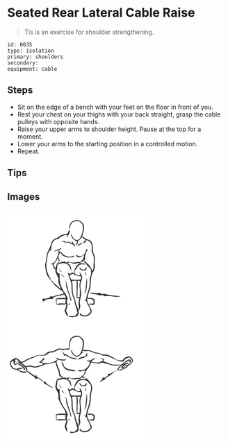 # Seated Rear Lateral Cable Raise
> Tis is an exercise for shoulder strengthening.

``` 
id: 0035 
type: isolation 
primary: shoulders 
secondary:  
equipment: cable 
``` 

## Steps

 - Sit on the edge of a bench with your feet on the floor in front of you.
 - Rest your chest on your thighs with your back straight, grasp the cable pulleys with opposite hands.
 - Raise your upper arms to shoulder height. Pause at the top for a moment.
 - Lower your arms to the starting position in a controlled motion.
 - Repeat.

## Tips


## Images

<svg width="236pt" height="200pt" viewBox="0 0 236 200" xmlns="http://www.w3.org/2000/svg">
  <g fill="#FFF">
    <path d="M0 0h236v200H0V0m110.74 21.7c-3.13 3.13-4.12 7.96-3.42 12.22 1.61-2.82.97-6.77 3.28-9.37 2.45-4.24 8.05-4.44 12.41-4.41 3.22 1.5 6.19 4.33 7.16 7.87.89 7.4-.59 15.15-4.7 21.42-1.51 3.63-6.94 4.44-9.68 1.79-2.99-2.34-3.73-6.34-6.01-9.25.25 2.91 1.19 5.84 3.05 8.13 1.96 2.63 5.13 3.81 7.75 5.61-1.07 2.12-1.53 4.45-1.8 6.78 2.51-1.94 3.15-5.03 3.13-8.05 3.07-1.54 5.1-4.33 7.3-6.85 2.14 1.89 4.07 4.03 6.46 5.62-2.23.82-3.82 2.53-4.86 4.62 3.38.73 4.73-2.64 6.25-4.92 2.32.79 4.62 1.91 6.27 3.77 3.64 4.5 2.3 10.65 2.21 15.98 3.32 5.07 4.56 11.26 3.72 17.24-.66 4.37-.2 8.8-.63 13.18-.69 1.13-1.37 2.27-2.03 3.42-1.42-6.65-6.74-11.47-11.4-16.03l.56-.92c-1.68.19-3.36.47-4.94 1.1 1.97.69 3.78 1.75 5.45 2.98.18.54.54 1.62.72 2.17 2.42 2.35 4.65 4.89 6.94 7.37.69 1.5.52 3.22.73 4.82.71 5.23-3.11 9.9-2.32 15.16.69 5.37-.98 10.59-1.88 15.82-2.14 5.73-4.11 11.59-4.68 17.71-.87-.1-2.63-.31-3.5-.42 1.29 1.01 2.75 1.75 4.25 2.38.76 2.08 1.09 4.38 2.39 6.23 2.71 3.47 3.64 7.88 5.02 11.97-1.76 2.51-4.02 4.93-7.03 5.85-4.06 1.67-8.79.04-11.34-3.44-.16.9-.33 1.79-.41 2.71 5.99 6.24 17.76 2.94 20.66-4.87.11-3.63-2.68-6.57-3.92-9.85-.59-1.17-1.18-2.33-1.78-3.49 3.19 1.2 6.6 1.5 9.95.88.2-3.17 1.93-6.53-.01-9.47-2.01-.68-3.81-2.48-6.06-2.07-1.92.14-4.58.94-5.55-1.36.8-3.75 1.9-7.44 3.35-10.99 3.65-9.62 1.09-20.28 4.76-29.88 1.13-2.51 3.33-4.51 3.77-7.34 1.18-3.73.8-7.64.25-11.43.6-4.15 1.11-8.49-.17-12.58-.8-2.93-2.78-5.52-2.76-8.66-.12-4 .08-8.08-1.04-11.98-.65-3.32-3.47-5.89-6.73-6.58-4.08-.8-6.73-4.25-10.56-5.6 1.32-5.5 3.68-10.92 3.05-16.71-.05-5.48-4.61-9.62-9.4-11.46-4.29-.79-8.83.5-12.23 3.18m-7.85 20.47c-2.91.68-5.98.74-8.79 1.87-3.43 1.19-5.82 4.2-9.21 5.48-2.52 1.04-5.05 2.35-6.74 4.55-3.34 4.98-3.61 11.32-6.89 16.32-2.5 4.05-3.41 8.88-3.7 13.57-.12 5.48-3.18 10.57-2.04 16.14 1.03 5.17 1.55 10.62 4.11 15.32 2.65 3.08 4.95 6.42 7.53 9.56 2.07 3.76 5.36 6.56 8.51 9.38 2.66 2.14 4.92 5.02 8.31 6.04.95.85 1.88 1.73 2.8 2.61.02.73.04 2.18.06 2.91-6.33 1.63-12.83 2.62-18.95 4.99-.69-.33-2.08-1-2.77-1.34-.76 1.02-1.53 2.04-2.3 3.06-4.07.94-8.1 2.35-12.33 1.57.38 1.77.84 3.52 1.33 5.27 1.96-1.03 3.51-2.63 5.33-3.86 3.51-1.05 7.21-.56 10.8-.95 1.42-.98 2.39-2.45 3.5-3.73 5.58-1.1 11.14-2.3 16.63-3.81 1.53 1.71 2.82 3.65 3.27 5.95-5.32-.17-10.64-.08-15.94.44-.51.64-1.03 1.28-1.54 1.92.32 2.84.45 5.7.71 8.55 2.42.77 4.93.98 7.44.61 3.21-.44 6.58.39 9.67-.82.35 3.99-1.32 7.61-3 11.09 1.79 3.04 2.13 6.97 4.94 9.33 1.78 1.32 4.12 1.25 6.18 1.84 3.89 1.08 7.72-.74 11.37-1.89 1.23-2.2 2.74-4.55 1.89-7.19-.94-2.2 1.23-3.65 2.36-5.17.15-2.4 1.02-4.83.25-7.2-1.44-4.52.45-9.05 1.18-13.5 1.59-7.34-1.53-14.69-.46-22.06.29-4.18 3.45-7.81 2.77-12.1-.63-3.05-1.67-6.7-4.79-8.06.58 1.56 1.28 3.07 1.99 4.58-3.75 1.64-7.46-.14-9.93-3.03.03-1.48.06-2.96.08-4.44 3.48-3.52 4.91-9.72 10.33-10.71 2.63-.76 5.39.29 8.01-.37.08-.25.25-.73.33-.98-3.27-1.18-6.87-.26-10.11-1.52 2.36-.91 4.64-2.01 6.86-3.25.1-.77.3-2.3.41-3.07.19.73.59 2.2.78 2.94 2.18-3.13.44-7.09 1.67-10.5.91-2.58 2.01-5.09 2.61-7.76.78.43 1.57.85 2.37 1.27-.51-1.84-1.67-3.18-3.55-3.61-.47 4.02-2.02 7.99-5.06 10.76-2.31 1.87-5.43 1.54-8.2 1.85-.37-.38-1.11-1.15-1.47-1.53-.8-.03-2.4-.08-3.19-.11 1.28 1.38 2.48 3.31 4.59 3.39 3.61.33 6.56-2.3 9.72-3.62-.18 4.72-2.87 8.97-6.57 11.76-3.33-.11-6.65.24-9.93.78-4.52.76-8.95-.86-13.4-1.39.28.73.84 2.19 1.12 2.93-2.06-1.45-4.06-2.99-6.29-4.17l-.08 1.77c-3.18-.52-6.44.24-8.67 2.7-.4-.63-.8-1.26-1.19-1.9l1.59.55-.17-2.48c-1.53 1.68-3.07 3.42-4.04 5.51-.52 2.4-.92 4.84-1.71 7.18-1.09-1.84-2.12-3.71-3.17-5.57-.03-.56-.08-1.67-.11-2.23 3.23-3.48 5.84-7.49 7.98-11.72.18 2.72-.43 5.99 2.68 7.31-.24-2.21-1.19-4.23-1.84-6.33-1.71-3.42 1.77-6.49 1.96-9.88 2.71 2.27 4 6.26 7.71 7.18 5.23 2.32 11.34 2.36 16.76.66l-.08-2.19c-7.53 4.17-18.03 1.28-22.36-6.23-1.75-.22-3.52-.8-4.45-2.48 1.68-.96 3.34-1.95 4.98-2.97-.19-.37-.56-1.1-.74-1.46-3.54 3.11-8.96 2.72-12.09 6.33 2.61-.72 5.16-1.62 7.76-2.4.88 7.15-2.52 13.66-5.95 19.66-1.63 2.73-4.9 3.46-7.8 4.03.87.24 2.62.73 3.49.97 1.31 3.06 1.51 7.18 5.07 8.61-1.01 5.81 3.47 10.15 5.11 15.31.28 2.63-.17 5.29.18 7.92 1 3.85 3.01 7.33 4.17 11.12-3.1-2.41-5.78-5.28-8.6-8-2.07-2.05-5.63-3.16-5.74-6.53-.32.05-.94.14-1.25.19-.74-1.1-1.55-2.14-2.42-3.13l.08-2.16-.74.36c-4.57-8.4-7.8-18.06-6.11-27.71 1.03-3.61 1.5-7.32 1.71-11.05.84-3.77 2.13-8.06 5.93-9.83.78-5.02.56-10.6 4.09-14.67 1.8-3.37 5.67-4.11 9.06-4.86a20.82 20.82 0 0 1 15.18-6.77c-.6 1.49-1.35 3.05-.73 4.67 2.19-4.14 5.81-8.39 4.66-13.38-2.81 1.04-1.9 5.58-4.77 7.01M93.4 55.01c2.1.67 4.28 1.2 6.21 2.29 2.09-.17 4.19-.15 6.29-.1 2.4 1.78 5.19 2.81 8.07 3.52.81 1.51 1.64 3 2.47 4.51-.08-1.64.19-3.31-.32-4.9-2.44-1.45-3.31-4.31-5.05-6.41.23 1.69.48 3.37.76 5.05-1.95-.99-3.63-2.68-5.83-3.11-1.67.11-3.33.41-4.99.64-1.96-2.2-4.98-2.12-7.61-1.49m26.99 8.73c3.26-2.25 7.38-3.16 10.19-6.05-3.98.63-8.2 2.31-10.19 6.05m4.3 35.67c.4 1.64.17 3.85 1.83 4.87 2.57 1.79 5.86 1.2 8.8 1.15.99-1.76 2.06-3.61 1.54-5.71-1.19 1.49-2.41 2.95-3.66 4.39-1.81-.1-3.62-.22-5.43-.36-.95-1.5-1.94-2.98-3.08-4.34m9.49 8.85c.2 2.13.83 4.19 1.87 6.07.58-2.21-.04-4.63-1.87-6.07m3.18 9.78c-1.66 7.62-.89 15.57-2.89 23.14-.57 2.3-.93 4.65-1.39 6.99.71-3.04 2.5-5.65 3.39-8.61 1.3-7.09 1.48-14.34.89-21.52m4.38 25.7c4.17 3.1 9.7 2.24 14.4 3.95 2.85 1.17 5.91.76 8.88.4 1.17.64 2.18 2.12 3.66 1.93 8.98-1.81 18.02 2.9 26.97.34-7.86-1.21-15.84-1.73-23.63-3.4-3.48-1.31-7.23-.56-10.84-.97.06-.31.19-.93.25-1.24-.69-.18-2.09-.53-2.79-.71-1.43.37-2.86.75-4.27 1.18-4.14-.94-8.38-1.51-12.63-1.48z"/>
    <path d="M104.25 93.86c1.21-.75 2.15-2.26 3.74-2.1 3.32.71 6.59 2.92 10.1 1.72 2.59-.71 5.35-1.05 7.87.16-4.4.6-6.52 4.6-8.67 7.94-1.73 2.73-2.01 6.09-1.78 9.24-1.87-.63-3.5-1.77-4.38-3.58.08 1.21.12 2.42.14 3.63l-.59-.78c-.94.54-1.89 1.08-2.83 1.63a40.92 40.92 0 0 0-3.43-3.02c1.2 6.37 4.13 12.22 5.99 18.39.83 5.32.19 10.73.9 16.06.76 4.37 2.01 8.68 4.02 12.66 1.67 2.77.54 6.2 1.83 9.09 1.68 4.6 2.95 9.32 4.06 14.08-1.66 2.29-3.49 4.53-6.15 5.7-1.98.27-3.95-.22-5.92-.38-1.49.19-2.99.35-4.49.48-.11-3.29-1.57-6.25-3.18-9.03.48-3.27 2.06-6.26 2.42-9.53-.57-3.29-1.08-6.57-1.34-9.89.68-.41 1.34-.84 2-1.28-1.33-5.01-4.04-9.45-7.17-13.53-2.61-4.73-5.54-9.51-6.27-14.97-1.13-5.3-.35-10.74-.95-16.09l-2.91.24c-.74-2.11-2.49-4.17-1.6-6.53 1.08-3.66.35-7.48 1.3-11.14.52.83 1.04 1.67 1.54 2.52 4.49-3.35 10.86-3.56 15.51-.47 3.88 2.49 4.14 7.55 6.79 11.01-.86-4.65-.71-10.99-6.55-12.23m-15.16 8.71c.91 2.53 2.46 4.98 5.06 6.02-1.55-2.12-3.19-4.17-5.06-6.02m3.98 10.06c1.92 2.18 3.94 4.3 6.21 6.13-1.6-2.17-3.26-4.29-4.78-6.51-.35.1-1.07.29-1.43.38m6.44 11.24l1.21.38c1.63 4.22-.01 8.97 2.14 13.06 2.46 6.85 4.81 13.75 6.64 20.8.32-.02.96-.05 1.28-.07-1.68-8.2-5.16-15.87-7.01-24.02-1.15-3.52-1.08-7.41-3-10.66-.31.13-.95.39-1.26.51m6.54 41c1.24.61 2.37-1.44 1.65-2.4-1.2-.57-2.46 1.44-1.65 2.4z"/>
    <path d="M107.85 114.03c1.32-1.51 3.55-1.76 5.28-2.63 4.35 2.07 8.9 4.64 13.89 4.07.37 1.99.89 4.21-.56 5.92-5.11.7-10.3.26-15.44.38-1.86-2.12-3.11-4.9-3.17-7.74zM111.38 123.66c2.72-.1 5.44-.27 8.16-.39.5 10.06 0 20.15.17 30.22 1.58-.06 3.16-.14 4.75-.21-.94 4.23-1.96 8.62-1.15 12.96.51 2.5.28 5.06-.17 7.55-1.1-1.12-1.42-2.69-1.91-4.12-2.03-3.67-3.24-7.75-3.75-11.91-.34-3.24-2.52-5.86-3.27-8.98-2.46-8.19-.26-16.99-2.83-25.12z"/>
    <path d="M121.18 123.43c1.17.04 3.5.13 4.67.17-.82 2.99-1.49 6.09-1.13 9.21.94 6.13.37 12.34.23 18.5-1.43.14-2.84.29-4.26.44.81-3.88.42-7.83.54-11.76.36-5.51.69-11.07-.05-16.56zM137.51 153.86c3.19 1.87 7.43-.27 10.14 2.45 2.22 1.48 1 4.41.56 6.5-2.98.08-5.95.29-8.92.57.09-.53.28-1.59.38-2.12l-1.03.72c-.2-2.73-.64-5.43-1.13-8.12zM85.26 155.08c5.17-.14 10.33.09 15.49 0-.45 2.57-.61 5.17-.34 7.76-5.05-.76-10.22-.52-15.2.61 0-2.79-.07-5.58.05-8.37z"/>
  </g>
  <g fill="#333">
    <path d="M110.74 21.7c3.4-2.68 7.94-3.97 12.23-3.18 4.79 1.84 9.35 5.98 9.4 11.46.63 5.79-1.73 11.21-3.05 16.71 3.83 1.35 6.48 4.8 10.56 5.6 3.26.69 6.08 3.26 6.73 6.58 1.12 3.9.92 7.98 1.04 11.98-.02 3.14 1.96 5.73 2.76 8.66 1.28 4.09.77 8.43.17 12.58.55 3.79.93 7.7-.25 11.43-.44 2.83-2.64 4.83-3.77 7.34-3.67 9.6-1.11 20.26-4.76 29.88-1.45 3.55-2.55 7.24-3.35 10.99.97 2.3 3.63 1.5 5.55 1.36 2.25-.41 4.05 1.39 6.06 2.07 1.94 2.94.21 6.3.01 9.47-3.35.62-6.76.32-9.95-.88.6 1.16 1.19 2.32 1.78 3.49 1.24 3.28 4.03 6.22 3.92 9.85-2.9 7.81-14.67 11.11-20.66 4.87.08-.92.25-1.81.41-2.71 2.55 3.48 7.28 5.11 11.34 3.44 3.01-.92 5.27-3.34 7.03-5.85-1.38-4.09-2.31-8.5-5.02-11.97-1.3-1.85-1.63-4.15-2.39-6.23-1.5-.63-2.96-1.37-4.25-2.38.87.11 2.63.32 3.5.42.57-6.12 2.54-11.98 4.68-17.71.9-5.23 2.57-10.45 1.88-15.82-.79-5.26 3.03-9.93 2.32-15.16-.21-1.6-.04-3.32-.73-4.82-2.29-2.48-4.52-5.02-6.94-7.37-.18-.55-.54-1.63-.72-2.17-1.67-1.23-3.48-2.29-5.45-2.98 1.58-.63 3.26-.91 4.94-1.1l-.56.92c4.66 4.56 9.98 9.38 11.4 16.03.66-1.15 1.34-2.29 2.03-3.42.43-4.38-.03-8.81.63-13.18.84-5.98-.4-12.17-3.72-17.24.09-5.33 1.43-11.48-2.21-15.98-1.65-1.86-3.95-2.98-6.27-3.77-1.52 2.28-2.87 5.65-6.25 4.92 1.04-2.09 2.63-3.8 4.86-4.62-2.39-1.59-4.32-3.73-6.46-5.62-2.2 2.52-4.23 5.31-7.3 6.85.02 3.02-.62 6.11-3.13 8.05.27-2.33.73-4.66 1.8-6.78-2.62-1.8-5.79-2.98-7.75-5.61-1.86-2.29-2.8-5.22-3.05-8.13 2.28 2.91 3.02 6.91 6.01 9.25 2.74 2.65 8.17 1.84 9.68-1.79 4.11-6.27 5.59-14.02 4.7-21.42-.97-3.54-3.94-6.37-7.16-7.87-4.36-.03-9.96.17-12.41 4.41-2.31 2.6-1.67 6.55-3.28 9.37-.7-4.26.29-9.09 3.42-12.22m26.77 132.16c.49 2.69.93 5.39 1.13 8.12l1.03-.72c-.1.53-.29 1.59-.38 2.12 2.97-.28 5.94-.49 8.92-.57.44-2.09 1.66-5.02-.56-6.5-2.71-2.72-6.95-.58-10.14-2.45z"/>
    <path d="M102.89 42.17c2.87-1.43 1.96-5.97 4.77-7.01 1.15 4.99-2.47 9.24-4.66 13.38-.62-1.62.13-3.18.73-4.67-5.8.06-11.27 2.5-15.18 6.77-3.39.75-7.26 1.49-9.06 4.86-3.53 4.07-3.31 9.65-4.09 14.67-3.8 1.77-5.09 6.06-5.93 9.83-.21 3.73-.68 7.44-1.71 11.05-1.69 9.65 1.54 19.31 6.11 27.71l.74-.36-.08 2.16c.87.99 1.68 2.03 2.42 3.13.31-.05.93-.14 1.25-.19.11 3.37 3.67 4.48 5.74 6.53 2.82 2.72 5.5 5.59 8.6 8-1.16-3.79-3.17-7.27-4.17-11.12-.35-2.63.1-5.29-.18-7.92-1.64-5.16-6.12-9.5-5.11-15.31-3.56-1.43-3.76-5.55-5.07-8.61-.87-.24-2.62-.73-3.49-.97 2.9-.57 6.17-1.3 7.8-4.03 3.43-6 6.83-12.51 5.95-19.66-2.6.78-5.15 1.68-7.76 2.4 3.13-3.61 8.55-3.22 12.09-6.33.18.36.55 1.09.74 1.46-1.64 1.02-3.3 2.01-4.98 2.97.93 1.68 2.7 2.26 4.45 2.48 4.33 7.51 14.83 10.4 22.36 6.23l.08 2.19c-5.42 1.7-11.53 1.66-16.76-.66-3.71-.92-5-4.91-7.71-7.18-.19 3.39-3.67 6.46-1.96 9.88.65 2.1 1.6 4.12 1.84 6.33-3.11-1.32-2.5-4.59-2.68-7.31-2.14 4.23-4.75 8.24-7.98 11.72.03.56.08 1.67.11 2.23 1.05 1.86 2.08 3.73 3.17 5.57.79-2.34 1.19-4.78 1.71-7.18.97-2.09 2.51-3.83 4.04-5.51l.17 2.48-1.59-.55c.39.64.79 1.27 1.19 1.9 2.23-2.46 5.49-3.22 8.67-2.7l.08-1.77c2.23 1.18 4.23 2.72 6.29 4.17-.28-.74-.84-2.2-1.12-2.93 4.45.53 8.88 2.15 13.4 1.39 3.28-.54 6.6-.89 9.93-.78 3.7-2.79 6.39-7.04 6.57-11.76-3.16 1.32-6.11 3.95-9.72 3.62-2.11-.08-3.31-2.01-4.59-3.39.79.03 2.39.08 3.19.11.36.38 1.1 1.15 1.47 1.53 2.77-.31 5.89.02 8.2-1.85 3.04-2.77 4.59-6.74 5.06-10.76 1.88.43 3.04 1.77 3.55 3.61-.8-.42-1.59-.84-2.37-1.27-.6 2.67-1.7 5.18-2.61 7.76-1.23 3.41.51 7.37-1.67 10.5-.19-.74-.59-2.21-.78-2.94-.11.77-.31 2.3-.41 3.07-2.22 1.24-4.5 2.34-6.86 3.25 3.24 1.26 6.84.34 10.11 1.52-.08.25-.25.73-.33.98-2.62.66-5.38-.39-8.01.37-5.42.99-6.85 7.19-10.33 10.71-.02 1.48-.05 2.96-.08 4.44 2.47 2.89 6.18 4.67 9.93 3.03-.71-1.51-1.41-3.02-1.99-4.58 3.12 1.36 4.16 5.01 4.79 8.06.68 4.29-2.48 7.92-2.77 12.1-1.07 7.37 2.05 14.72.46 22.06-.73 4.45-2.62 8.98-1.18 13.5.77 2.37-.1 4.8-.25 7.2-1.13 1.52-3.3 2.97-2.36 5.17.85 2.64-.66 4.99-1.89 7.19-3.65 1.15-7.48 2.97-11.37 1.89-2.06-.59-4.4-.52-6.18-1.84-2.81-2.36-3.15-6.29-4.94-9.33 1.68-3.48 3.35-7.1 3-11.09-3.09 1.21-6.46.38-9.67.82-2.51.37-5.02.16-7.44-.61-.26-2.85-.39-5.71-.71-8.55.51-.64 1.03-1.28 1.54-1.92 5.3-.52 10.62-.61 15.94-.44-.45-2.3-1.74-4.24-3.27-5.95-5.49 1.51-11.05 2.71-16.63 3.81-1.11 1.28-2.08 2.75-3.5 3.73-3.59.39-7.29-.1-10.8.95-1.82 1.23-3.37 2.83-5.33 3.86-.49-1.75-.95-3.5-1.33-5.27 4.23.78 8.26-.63 12.33-1.57.77-1.02 1.54-2.04 2.3-3.06.69.34 2.08 1.01 2.77 1.34 6.12-2.37 12.62-3.36 18.95-4.99-.02-.73-.04-2.18-.06-2.91-.92-.88-1.85-1.76-2.8-2.61-3.39-1.02-5.65-3.9-8.31-6.04-3.15-2.82-6.44-5.62-8.51-9.38-2.58-3.14-4.88-6.48-7.53-9.56-2.56-4.7-3.08-10.15-4.11-15.32-1.14-5.57 1.92-10.66 2.04-16.14.29-4.69 1.2-9.52 3.7-13.57 3.28-5 3.55-11.34 6.89-16.32 1.69-2.2 4.22-3.51 6.74-4.55 3.39-1.28 5.78-4.29 9.21-5.48 2.81-1.13 5.88-1.19 8.79-1.87m1.36 51.69c5.84 1.24 5.69 7.58 6.55 12.23-2.65-3.46-2.91-8.52-6.79-11.01-4.65-3.09-11.02-2.88-15.51.47-.5-.85-1.02-1.69-1.54-2.52-.95 3.66-.22 7.48-1.3 11.14-.89 2.36.86 4.42 1.6 6.53l2.91-.24c.6 5.35-.18 10.79.95 16.09.73 5.46 3.66 10.24 6.27 14.97 3.13 4.08 5.84 8.52 7.17 13.53-.66.44-1.32.87-2 1.28.26 3.32.77 6.6 1.34 9.89-.36 3.27-1.94 6.26-2.42 9.53 1.61 2.78 3.07 5.74 3.18 9.03 1.5-.13 3-.29 4.49-.48 1.97.16 3.94.65 5.92.38 2.66-1.17 4.49-3.41 6.15-5.7-1.11-4.76-2.38-9.48-4.06-14.08-1.29-2.89-.16-6.32-1.83-9.09-2.01-3.98-3.26-8.29-4.02-12.66-.71-5.33-.07-10.74-.9-16.06-1.86-6.17-4.79-12.02-5.99-18.39 1.2.94 2.34 1.95 3.43 3.02.94-.55 1.89-1.09 2.83-1.63l.59.78a73.38 73.38 0 0 0-.14-3.63c.88 1.81 2.51 2.95 4.38 3.58-.23-3.15.05-6.51 1.78-9.24 2.15-3.34 4.27-7.34 8.67-7.94-2.52-1.21-5.28-.87-7.87-.16-3.51 1.2-6.78-1.01-10.1-1.72-1.59-.16-2.53 1.35-3.74 2.1m3.6 20.17c.06 2.84 1.31 5.62 3.17 7.74 5.14-.12 10.33.32 15.44-.38 1.45-1.71.93-3.93.56-5.92-4.99.57-9.54-2-13.89-4.07-1.73.87-3.96 1.12-5.28 2.63m3.53 9.63c2.57 8.13.37 16.93 2.83 25.12.75 3.12 2.93 5.74 3.27 8.98.51 4.16 1.72 8.24 3.75 11.91.49 1.43.81 3 1.91 4.12.45-2.49.68-5.05.17-7.55-.81-4.34.21-8.73 1.15-12.96-1.59.07-3.17.15-4.75.21-.17-10.07.33-20.16-.17-30.22-2.72.12-5.44.29-8.16.39m9.8-.23c.74 5.49.41 11.05.05 16.56-.12 3.93.27 7.88-.54 11.76 1.42-.15 2.83-.3 4.26-.44.14-6.16.71-12.37-.23-18.5-.36-3.12.31-6.22 1.13-9.21-1.17-.04-3.5-.13-4.67-.17m-35.92 31.65c-.12 2.79-.05 5.58-.05 8.37 4.98-1.13 10.15-1.37 15.2-.61-.27-2.59-.11-5.19.34-7.76-5.16.09-10.32-.14-15.49 0z"/>
    <path d="M93.4 55.01c2.63-.63 5.65-.71 7.61 1.49 1.66-.23 3.32-.53 4.99-.64 2.2.43 3.88 2.12 5.83 3.11-.28-1.68-.53-3.36-.76-5.05 1.74 2.1 2.61 4.96 5.05 6.41.51 1.59.24 3.26.32 4.9-.83-1.51-1.66-3-2.47-4.51-2.88-.71-5.67-1.74-8.07-3.52-2.1-.05-4.2-.07-6.29.1-1.93-1.09-4.11-1.62-6.21-2.29zM120.39 63.74c1.99-3.74 6.21-5.42 10.19-6.05-2.81 2.89-6.93 3.8-10.19 6.05zM124.69 99.41c1.14 1.36 2.13 2.84 3.08 4.34 1.81.14 3.62.26 5.43.36 1.25-1.44 2.47-2.9 3.66-4.39.52 2.1-.55 3.95-1.54 5.71-2.94.05-6.23.64-8.8-1.15-1.66-1.02-1.43-3.23-1.83-4.87zM89.09 102.57c1.87 1.85 3.51 3.9 5.06 6.02-2.6-1.04-4.15-3.49-5.06-6.02zM134.18 108.26c1.83 1.44 2.45 3.86 1.87 6.07a15.509 15.509 0 0 1-1.87-6.07zM93.07 112.63c.36-.09 1.08-.28 1.43-.38 1.52 2.22 3.18 4.34 4.78 6.51-2.27-1.83-4.29-3.95-6.21-6.13zM137.36 118.04c.59 7.18.41 14.43-.89 21.52-.89 2.96-2.68 5.57-3.39 8.61.46-2.34.82-4.69 1.39-6.99 2-7.57 1.23-15.52 2.89-23.14zM99.51 123.87c.31-.12.95-.38 1.26-.51 1.92 3.25 1.85 7.14 3 10.66 1.85 8.15 5.33 15.82 7.01 24.02-.32.02-.96.05-1.28.07-1.83-7.05-4.18-13.95-6.64-20.8-2.15-4.09-.51-8.84-2.14-13.06l-1.21-.38zM141.74 143.74c4.25-.03 8.49.54 12.63 1.48 1.41-.43 2.84-.81 4.27-1.18.7.18 2.1.53 2.79.71-.06.31-.19.93-.25 1.24 3.61.41 7.36-.34 10.84.97 7.79 1.67 15.77 2.19 23.63 3.4-8.95 2.56-17.99-2.15-26.97-.34-1.48.19-2.49-1.29-3.66-1.93-2.97.36-6.03.77-8.88-.4-4.7-1.71-10.23-.85-14.4-3.95zM106.05 164.87c-.81-.96.45-2.97 1.65-2.4.72.96-.41 3.01-1.65 2.4z"/>
  </g>
</svg>

<svg width="236pt" height="200pt" viewBox="0 0 236 200" xmlns="http://www.w3.org/2000/svg">
  <g fill="#FFF">
    <path d="M0 0h236v200H0V0m110.19 22.19c-4.34 5.01-2.72 12.03-4.02 18-2.76.31-5.55.4-8.31.73-2.92.47-5.76-1.07-8.68-.57-3.39.76-6.2 2.95-9.34 4.34-2.64.74-5.49.3-8.1 1.15-3.07 1.41-5.54 3.8-8.29 5.74-4.67.08-9.53-.6-14.02 1.03-3.14 1.07-5.99 2.89-9.26 3.63-5.72 1.43-10.12 5.7-15.73 7.44-3.09-2.53-5.83-5.53-9.47-7.29-3.95 1.38-8.14 3.39-10.35 7.12-1.32 3.34 1.09 6.46 2.53 9.3 1.97 3.78 6.66 3.67 10.19 4.86 3.92 2.23 8.04 4.79 12.72 4.69 1.8.29 3.04-.89 3.63-2.47-5.28.97-10.6-.38-15.18-3.05 2.56-1.77 6.22-.46 8.35-2.94-1.98-.15-4.12-.86-6.03.01-2.15.82-4.39 2.06-6.75 1.21-5.23-.37-7.73-6.06-8.3-10.61 1.44-1.09 2.89-2.17 4.31-3.27.44.69.88 1.39 1.31 2.09l-1.23-.2c.59 1.63.97 3.39 1.97 4.85 1.17 1.23 3 .22 4.44.27-1.23-.75-2.47-1.49-3.73-2.2.46-1.63 1-3.24 1.55-4.84-.56-.1-1.68-.28-2.24-.38.76-.51 2.28-1.55 3.04-2.07 2.15 1.22 4.04 2.84 5.88 4.48-1.21-.21-3.63-.64-4.84-.86 5.73 3.67 11.39 7.45 16.38 12.09-1.18-.22-2.36-.43-3.54-.6l1.1-.09c-2.16-1.79-4.13-3.82-6.38-5.5-2.76-1.5-5.73-2.55-8.6-3.81-.12.33-.35.99-.46 1.32 4.5 2.13 9.32 3.99 12.66 7.86.92 1.66 1.46 3.48 2.25 5.2.27-1.13.8-3.4 1.06-4.53.39.29 1.16.88 1.54 1.17.1 1.13.25 2.25.45 3.36 4.25 4.17 9.28 7.35 14.12 10.77.83 1.29 1.27 3.23 3.07 3.47 1-.53 1.96-1.11 2.9-1.74 3.1 2.48 6.42 4.67 9.66 6.98l-.6-1.72c-3.77-2.73-7.27-5.92-11.51-7.91.17-.51.51-1.52.68-2.02-.79.25-2.36.74-3.14.98-4.74-2.72-8.92-6.29-13.7-8.93.44-2.33-.08-4.62-.96-6.77 4.38-.29 8.77-.01 12.99 1.27 6.6.31 12.82-2.77 18.77-5.28 6.28-.13 11.97-3.13 18.15-3.83 1.27 4.28 2.14 8.74 4.21 12.73 1.97 3.71 1.12 8.24 3.39 11.88-.13.17-.39.52-.52.7.98-.18 2.94-.53 3.92-.71.03.73.06 1.46.1 2.19-1.13.29-3.39.86-4.53 1.14l.77 1.25c-.79-.36-1.57-.72-2.36-1.08l.82-1.76c-1.59 2.03-4.01 3.8-4.18 6.59-.56 3-1.52 5.93-1.83 8.98.2 4.81 3.9 8.41 5.21 12.88.32 2.67-.17 5.37.2 8.04 1.18 4.69 4.05 8.64 6.17 12.91 2.58 4.1 5.74 8.23 6.42 13.12-5.17 0-10.35-.06-15.49.5-.55.66-1.09 1.32-1.64 1.98.28 2.84.48 5.68.78 8.52 5.54 1.6 11.41.25 17.08.16.4 3.88-1.67 7.23-2.79 10.77 1.26 3.52 2.74 6.97 4.59 10.23.8-3.58-.27-6.97-1.94-10.09.64-2.34 1.5-4.63 2.14-6.97.86-2.69-.56-5.33-.93-7.97.47-2.29 1.99-4.58 1.25-6.97-1.78-6.65-7.32-11.3-9.75-17.65-4.51-7.57-3.48-16.65-4-25.06-.7.07-2.11.22-2.82.3-.69-1.49-1.4-2.98-2.12-4.45 1.33-4.31.84-8.82 1.71-13.19.51.81 1.01 1.63 1.51 2.46 4.51-3.29 10.87-3.54 15.52-.44 3.83 2.52 4.11 7.55 6.81 10.98-.47-2.88-.88-5.79-1.77-8.58-.69-2.09-3.1-2.65-4.77-3.66 1.2-.74 2.16-2.21 3.74-2.07 2.67.57 5.14 2.08 7.93 2.1 2.6-.36 5.15-.97 7.74-1.37.6.43 1.21.87 1.82 1.32-1.53.56-3.31.88-4.36 2.24-3.51 4.06-6.55 9.08-5.69 14.69-1.58-.58-3.07-1.37-3.85-2.93-.21.84-.42 1.67-.65 2.5l-3.2 1.2c-1.1-.99-2.22-1.95-3.37-2.87 1.15 6.42 4.19 12.29 5.99 18.52 1.09 6.8-.27 13.88 1.89 20.53.75 3.61 2.62 6.83 3.82 10.27.15 7.31 3.94 13.83 5.08 20.98-1.61 2.31-3.49 4.52-6.13 5.69-2.31.45-4.61-.42-6.88-.76.15.63.45 1.89.6 2.53 4.29.28 8.5-.69 12.47-2.27 3.64-4.28 1.38-9.7.21-14.42-2.35-3.56-3.35-7.82-3.95-11.99-.34-3.22-2.49-5.83-3.26-8.92-2.45-8.19-.29-16.97-2.79-25.12 2.69-.11 5.37-.29 8.06-.41.54 10.06-.01 20.15.18 30.22 1.57-.06 3.14-.13 4.71-.2-1.1 4.54-1.79 9.24-1.21 13.92.58.1 1.74.32 2.32.43l-1.88.51c-.13 2.34-.24 4.67-.35 7.02 2.25-3.16 3.59-7.4 2.31-11.21-1.29-4.35.69-8.67 1.3-12.96 1.63-7.61-1.78-15.26-.32-22.88.56-3.78 3.21-7.14 2.64-11.1-.56-3.13-1.71-6.71-4.76-8.24.08 1.68 2.79 4.1.58 5.12-3.45.94-6.31-1.25-8.57-3.54.03-1.46.07-2.92.1-4.38 2.46-3.03 4.35-6.5 6.98-9.38 3.98-2.41 8.9-1.82 13.2-.71 2.87 1.82 4.71 4.89 7.11 7.26 2.49 6.07-.83 12-1.64 17.99.81 6.19-.57 12.29-1.93 18.28-2.12 5.57-3.97 11.31-4.53 17.27l-3.44-.56c1.23 1.11 2.63 1.94 4.19 2.5.76 2.12 1.13 4.44 2.44 6.31 2.66 3.45 3.57 7.82 4.99 11.84-3.35 6.4-13.52 9.32-18.04 2.6-.45.66-.9 1.33-1.35 2 4.34 5.05 12.7 4.98 17.53.67 1.97-1.69 4.59-4.05 3.64-6.96-1.68-3.96-3.75-7.76-5.69-11.61 3.13 1.61 6.65 1.8 10.07 1.17.24-3.18 1.9-6.54.02-9.52-3.22-2.11-6.92-2.59-10.68-1.92-.15.31-.46.95-.61 1.27 2.77 1.32 6.47-.85 8.75 1.77 2.33 1.49 1.07 4.49.57 6.6-2.97 0-5.94.03-8.9.29.14-.45.42-1.37.56-1.83l-1.15.54c-.2-2.29-.54-4.56-.8-6.84.93-5.33 2.4-10.56 4.45-15.57 1.48-5.67 2.02-11.57 2.1-17.42-.13-4.79 2.23-9.25 2.2-14.02-.18-7.01-5.87-11.96-10.38-16.64-.57.49-1.13.99-1.68 1.49l2.9 1.7c-3.84-1.21-7.85-2.05-11.86-1.1l.52-2.16.06.94c1.97-2.16 4.61-2.53 6.92-.67.44-.55.87-1.11 1.3-1.66-.92-.14-2.75-.41-3.67-.55.29-3.29 4.06-4.59 4.74-7.73.64-2.48 1.6-4.88 3.51-6.68 3.02-2.94 4.02-7.11 6.02-10.69 6.11 1 12.92 3.53 18.71.16 4.75 1.57 9.7 2.44 14.44 4.04 5.74 2.22 12.03 1.26 17.96.6-1.97 1.66-4.19 3.21-5.2 5.69-1.09 2.79-3.93 4.01-6.22 5.62l-1.94.32c-1.99 1.5-3.98 3.68-6.74 2.86-.92.45-1.83.91-2.74 1.37.19.51.57 1.53.77 2.04-1.99 1.24-3.88 2.61-5.78 3.97-1.32-.07-2.64-.12-3.97-.14-.06.8-.2 2.39-.26 3.19-1.77 1.25-3.57 2.56-4.62 4.52 2.76-1.2 5.08-3.25 8.02-4.05 3.81-5.07 10.32-6.83 14.41-11.62 2.83-1.65 5.48-3.59 8.26-5.31 2.13.44 4.43 1.63 6.5.25 4.31-2.26 10.11-3.11 12.32-8 3.31-1.48 5.96-4.08 7.86-7.12.8-4.17-3.08-7.4-6.42-9.08-2.43.88-4.99 1.41-7.34 2.5-1.7 1.32-2.72 3.29-4.3 4.73-3.97-.3-8.44.11-11.82-2.4-5.46-3.66-11.5-6.9-18.06-7.89-4.75 1.1-8.7-2.34-13.26-2.88-4.59-.25-8.45-2.98-12.8-4.13-4.08-.68-8.24-.4-12.33-.93 1.7-4.95 2.71-10.33 1.51-15.51-1.33-4.17-5.07-7.02-8.98-8.58-4.5-.8-9.41.61-12.77 3.7M62.47 99.04c.83 1.12 1.65 2.25 2.49 3.37.46-.1 1.37-.28 1.82-.38 2.03 1.41 4.14 2.7 6.3 3.89 2.04 1.16 4.07 2.36 6.25 3.21-3.24-3.83-8.44-5.13-11.77-8.9-.88-1.09-1.72-2.23-2.54-3.35-.86.7-1.72 1.41-2.55 2.16m62.2.32c.38 1.65.15 3.88 1.81 4.92 2.57 1.82 5.91 1.22 8.87 1.18 1-1.76 2.18-3.64 1.29-5.7a194.51 194.51 0 0 1-3.32 4.26c-1.83-.06-3.66-.14-5.49-.26-.98-1.52-2-3.01-3.16-4.4m-35.6 3.17c.92 2.54 2.39 5.12 5.12 6.01-1.59-2.09-3.22-4.18-5.12-6.01m45.06 5.74c.26 2.1.86 4.14 1.8 6.04.75-2.19.18-4.69-1.8-6.04m-41.1 3.35c1.3 2.99 3.79 5.18 6.32 7.14-1.99-2.47-3.53-5.46-6.32-7.14m41.73 28.17c-.72 2.8-1.18 5.65-1.74 8.48.81-3.29 2.89-6.09 3.63-9.39 1.02-6.9 1.59-13.93.5-20.86-1.21 7.21-.84 14.61-2.39 21.77m-34.42-16.21c.37 1.25.78 2.49 1.23 3.71.03 3.1-.34 6.35.97 9.27 1.75 4.07 2.7 8.42 4.36 12.52 1.37 3.21 1.1 7.23 3.82 9.73-1.21-8.87-5.34-16.97-7.16-25.7-1.12-3.15-.57-7.09-3.22-9.53m6.82 38.76c-1.14.15-2.12 2.55-.51 2.66 1.09-.16 2.05-2.55.51-2.66z"/>
    <path d="M112.49 22.32c3.1-1.84 6.98-2.34 10.56-2.18 3.17 1.6 6.15 4.32 7.08 7.87 1.01 8.17-.96 16.81-6.06 23.35-2.12 1.57-5.46 2.01-7.63.31-3.46-2.24-4.21-6.61-6.65-9.7.19 6.22 5.5 13.68 12.42 12.13 3.07-1.08 4.77-4.13 6.92-6.39.43.27 1.3.8 1.73 1.07l.25-.53c-1.23-1.2-1.88-2.61-1.27-4.31 3.89 2.06 8.13-.07 12.22.99 4.79 1.03 8.94 4.33 14 4.16 3.21 0 5.99 1.65 8.35 3.68 7.29-1.51 13.64 2.94 20.05 5.59 4.9 2.09 9.83 5.5 15.44 4.32 1.89-1 2.97-3.01 4.25-4.65 2.33-.71 4.65-1.49 6.89-2.47 1.8 1.92 3.59 3.89 4.76 6.27-2.46 5.42-8.64 5.99-13.31 8.52-.32.59-.95 1.76-1.26 2.35 2.2-1.14 4.38-2.35 6.71-3.26-1.77 2-4.07 3.36-6.42 4.56-.47-.98-.97-1.95-1.51-2.89 3.01-2.3 6.05-4.87 9.98-5.33-2.65-2.25-5.75-.93-7.79 1.41.12-1.34.23-2.69.34-4.04-1.98 1.91-4.11 3.64-6.24 5.37-4.77-.37-9.57-.06-14.34-.39-5.51-1.47-10.58-4.3-16.12-5.75.62-1.21 1.24-2.42 1.83-3.65-2.44-.94-5.03-1.35-7.62-1.47 2.02.9 4.07 1.76 6.06 2.74-2.02 1.55-4.1 3.07-6.42 4.14-5.06.86-10.11.05-14.96-1.4 2.58-1.89 5.18-3.8 7.35-6.18-3.2.44-5.58 2.86-8.53 3.96-2.16 1.04-4.57.74-6.85.39 1.48 1.89 3.68 2.39 5.99 2.45-1.15 3.12-1.49 6.91-4.17 9.2-1.59 1.46-3.24 2.87-5.06 4.04-2.28.8-4.71 1.04-7.07 1.56-1.65-.52-3.29-.26-4.67.76 1.44.45 2.9.87 4.37 1.27 2.75-1.05 5.69-1.39 8.59-1.77-.84 5.37-4.95 8.97-8.73 12.43-3.3-.03-6.58.25-9.83.82-4.55.77-9-.88-13.48-1.42.3.75.91 2.26 1.21 3.02-1.34-.97-2.65-1.98-3.92-3.04-1.34.37-2.67.73-4.01 1.07l-.45-3.04c-.55-.12-1.65-.35-2.2-.47-2.37-2.54-3.2-6.1-2.76-9.49-2.65-4.57-4.08-9.71-5.78-14.68.93-1.35 1.82-2.73 2.67-4.13 4.84 1.5 10.7 3.18 15.05-.42-6.71.82-13.89.26-19.46-3.9 1.19 1.54 2.49 3 3.78 4.47-6.47 4.14-14.1 6.75-21.84 6.35-2.22-.75-4.34-1.72-6.54-2.51 2.06-1.65 4.36-3.12 5.95-5.25-.19-.75-.41-1.49-.65-2.22-2.75 2.97-5.71 5.72-8.92 8.19 2.63.68 5.26 1.43 7.71 2.64-3.26 2.93-7.81 2.61-11.63 4.29-3.62 1.26-7.18-.79-10.77-1.17-2.75-.42-5.48.38-8.14.99-2.33-2.14-5.02-3.83-7.69-5.53 6.82-1.51 11.66-7.33 18.63-8.28 3.54-1 6.46-3.46 9.97-4.55 3.05-.6 6.15-.01 9.22.06 5.53.78 8.48-5.72 13.91-5.64 6.34.58 10.65-6.12 17.02-4.96l2.12 1.48c3.66-2.06 7.85-1.22 11.84-1.34 1.78-6.62-.15-14.8 5.53-19.87M94.25 45.43c1.46 2.43 3.61 4.57 3.78 7.57 1.1-.36 2.19-.74 3.29-1.1 4.69 4.57 11.28 5.92 17.45 7.25.44-.21 1.34-.64 1.78-.86-3.58-1.9-7.64-2.02-11.5-2.91-3.48-2.19-6.5-5.98-11.08-5.25l.71-.69c-1.43-1.39-2.79-2.87-4.43-4.01m42.2 3.41c.14 1.71-.38 3.28-1.37 4.66-3.31.97-6.65 1.78-9.99 2.59-1.11.88-2.01 1.97-2.94 3.02.44.04 1.32.12 1.76.15 2.54-2.23 6.12-1.85 8.99-3.39 1.69-.9 3.31-1.92 5.02-2.78-.04-1.56-.11-3.12-.18-4.67-.33.1-.97.31-1.29.42m66.22 14.09c.38.63.77 1.26 1.17 1.89 2.63-1.8 5.44-3.51 8.65-4.05l-2.16 2.4c.68.53 1.37 1.06 2.06 1.58 2.2-1.86 1.84-4.35-.69-5.57-3.4-.13-6.07 2.47-9.03 3.75m-108.9 0c.55 5.25 3.46 9.73 7.1 13.4 5.52 2.3 11.52 3.88 17.53 3.07-3.44-2.39-7.67-2.41-11.62-3.23-3.32-.5-6.02-2.48-8.46-4.65-1.12-3.03-1.71-6.62-4.55-8.59z"/>
    <path d="M191.7 77.35c.93-4.73 5.53-7.04 9.16-9.5-1.85 2.44-3.94 4.69-5.64 7.23.87-.43 2.61-1.29 3.48-1.73.62.51 1.25 1.02 1.88 1.53-3 .7-5.75 2.25-8.88 2.47zM107.91 114.02c1.28-1.51 3.51-1.71 5.22-2.58 4.34 2.06 8.88 4.61 13.87 4.07.36 1.98 1.21 5.96-1.85 6.08-4.69.27-9.41.16-14.1.16-1.86-2.11-3.13-4.89-3.14-7.73zM121.21 123.45c1.15.05 3.45.14 4.6.19-.81 2.98-1.46 6.08-1.1 9.19.88 6.11.33 12.3.22 18.45-1.4.13-2.79.27-4.18.42.74-3.86.38-7.79.49-11.69.38-5.5.72-11.07-.03-16.56zM85.44 155.04c5.1-.05 10.21.1 15.32.07-.51 2.53-.69 5.12-.34 7.69-5-.74-10.11-.49-15.05.56-.1-1.5-.23-2.99-.41-4.48.16-1.28.32-2.57.48-3.84z"/>
  </g>
  <g fill="#333">
    <path d="M110.19 22.19c3.36-3.09 8.27-4.5 12.77-3.7 3.91 1.56 7.65 4.41 8.98 8.58 1.2 5.18.19 10.56-1.51 15.51 4.09.53 8.25.25 12.33.93 4.35 1.15 8.21 3.88 12.8 4.13 4.56.54 8.51 3.98 13.26 2.88 6.56.99 12.6 4.23 18.06 7.89 3.38 2.51 7.85 2.1 11.82 2.4 1.58-1.44 2.6-3.41 4.3-4.73 2.35-1.09 4.91-1.62 7.34-2.5 3.34 1.68 7.22 4.91 6.42 9.08-1.9 3.04-4.55 5.64-7.86 7.12-2.21 4.89-8.01 5.74-12.32 8-2.07 1.38-4.37.19-6.5-.25-2.78 1.72-5.43 3.66-8.26 5.31-4.09 4.79-10.6 6.55-14.41 11.62-2.94.8-5.26 2.85-8.02 4.05 1.05-1.96 2.85-3.27 4.62-4.52.06-.8.2-2.39.26-3.19 1.33.02 2.65.07 3.97.14 1.9-1.36 3.79-2.73 5.78-3.97-.2-.51-.58-1.53-.77-2.04.91-.46 1.82-.92 2.74-1.37 2.76.82 4.75-1.36 6.74-2.86l1.94-.32c2.29-1.61 5.13-2.83 6.22-5.62 1.01-2.48 3.23-4.03 5.2-5.69-5.93.66-12.22 1.62-17.96-.6-4.74-1.6-9.69-2.47-14.44-4.04-5.79 3.37-12.6.84-18.71-.16-2 3.58-3 7.75-6.02 10.69-1.91 1.8-2.87 4.2-3.51 6.68-.68 3.14-4.45 4.44-4.74 7.73.92.14 2.75.41 3.67.55-.43.55-.86 1.11-1.3 1.66-2.31-1.86-4.95-1.49-6.92.67l-.06-.94-.52 2.16c4.01-.95 8.02-.11 11.86 1.1l-2.9-1.7c.55-.5 1.11-1 1.68-1.49 4.51 4.68 10.2 9.63 10.38 16.64.03 4.77-2.33 9.23-2.2 14.02-.08 5.85-.62 11.75-2.1 17.42-2.05 5.01-3.52 10.24-4.45 15.57.26 2.28.6 4.55.8 6.84l1.15-.54c-.14.46-.42 1.38-.56 1.83 2.96-.26 5.93-.29 8.9-.29.5-2.11 1.76-5.11-.57-6.6-2.28-2.62-5.98-.45-8.75-1.77.15-.32.46-.96.61-1.27 3.76-.67 7.46-.19 10.68 1.92 1.88 2.98.22 6.34-.02 9.52-3.42.63-6.94.44-10.07-1.17 1.94 3.85 4.01 7.65 5.69 11.61.95 2.91-1.67 5.27-3.64 6.96-4.83 4.31-13.19 4.38-17.53-.67.45-.67.9-1.34 1.35-2 4.52 6.72 14.69 3.8 18.04-2.6-1.42-4.02-2.33-8.39-4.99-11.84-1.31-1.87-1.68-4.19-2.44-6.31-1.56-.56-2.96-1.39-4.19-2.5l3.44.56c.56-5.96 2.41-11.7 4.53-17.27 1.36-5.99 2.74-12.09 1.93-18.28.81-5.99 4.13-11.92 1.64-17.99-2.4-2.37-4.24-5.44-7.11-7.26-4.3-1.11-9.22-1.7-13.2.71-2.63 2.88-4.52 6.35-6.98 9.38-.03 1.46-.07 2.92-.1 4.38 2.26 2.29 5.12 4.48 8.57 3.54 2.21-1.02-.5-3.44-.58-5.12 3.05 1.53 4.2 5.11 4.76 8.24.57 3.96-2.08 7.32-2.64 11.1-1.46 7.62 1.95 15.27.32 22.88-.61 4.29-2.59 8.61-1.3 12.96 1.28 3.81-.06 8.05-2.31 11.21.11-2.35.22-4.68.35-7.02l1.88-.51c-.58-.11-1.74-.33-2.32-.43-.58-4.68.11-9.38 1.21-13.92-1.57.07-3.14.14-4.71.2-.19-10.07.36-20.16-.18-30.22-2.69.12-5.37.3-8.06.41 2.5 8.15.34 16.93 2.79 25.12.77 3.09 2.92 5.7 3.26 8.92.6 4.17 1.6 8.43 3.95 11.99 1.17 4.72 3.43 10.14-.21 14.42-3.97 1.58-8.18 2.55-12.47 2.27-.15-.64-.45-1.9-.6-2.53 2.27.34 4.57 1.21 6.88.76 2.64-1.17 4.52-3.38 6.13-5.69-1.14-7.15-4.93-13.67-5.08-20.98-1.2-3.44-3.07-6.66-3.82-10.27-2.16-6.65-.8-13.73-1.89-20.53-1.8-6.23-4.84-12.1-5.99-18.52 1.15.92 2.27 1.88 3.37 2.87l3.2-1.2c.23-.83.44-1.66.65-2.5.78 1.56 2.27 2.35 3.85 2.93-.86-5.61 2.18-10.63 5.69-14.69 1.05-1.36 2.83-1.68 4.36-2.24-.61-.45-1.22-.89-1.82-1.32-2.59.4-5.14 1.01-7.74 1.37-2.79-.02-5.26-1.53-7.93-2.1-1.58-.14-2.54 1.33-3.74 2.07 1.67 1.01 4.08 1.57 4.77 3.66.89 2.79 1.3 5.7 1.77 8.58-2.7-3.43-2.98-8.46-6.81-10.98-4.65-3.1-11.01-2.85-15.52.44-.5-.83-1-1.65-1.51-2.46-.87 4.37-.38 8.88-1.71 13.19.72 1.47 1.43 2.96 2.12 4.45.71-.08 2.12-.23 2.82-.3.52 8.41-.51 17.49 4 25.06 2.43 6.35 7.97 11 9.75 17.65.74 2.39-.78 4.68-1.25 6.97.37 2.64 1.79 5.28.93 7.97-.64 2.34-1.5 4.63-2.14 6.97 1.67 3.12 2.74 6.51 1.94 10.09-1.85-3.26-3.33-6.71-4.59-10.23 1.12-3.54 3.19-6.89 2.79-10.77-5.67.09-11.54 1.44-17.08-.16-.3-2.84-.5-5.68-.78-8.52.55-.66 1.09-1.32 1.64-1.98 5.14-.56 10.32-.5 15.49-.5-.68-4.89-3.84-9.02-6.42-13.12-2.12-4.27-4.99-8.22-6.17-12.91-.37-2.67.12-5.37-.2-8.04-1.31-4.47-5.01-8.07-5.21-12.88.31-3.05 1.27-5.98 1.83-8.98.17-2.79 2.59-4.56 4.18-6.59l-.82 1.76c.79.36 1.57.72 2.36 1.08l-.77-1.25c1.14-.28 3.4-.85 4.53-1.14-.04-.73-.07-1.46-.1-2.19-.98.18-2.94.53-3.92.71.13-.18.39-.53.52-.7-2.27-3.64-1.42-8.17-3.39-11.88-2.07-3.99-2.94-8.45-4.21-12.73-6.18.7-11.87 3.7-18.15 3.83-5.95 2.51-12.17 5.59-18.77 5.28-4.22-1.28-8.61-1.56-12.99-1.27.88 2.15 1.4 4.44.96 6.77 4.78 2.64 8.96 6.21 13.7 8.93.78-.24 2.35-.73 3.14-.98-.17.5-.51 1.51-.68 2.02 4.24 1.99 7.74 5.18 11.51 7.91l.6 1.72c-3.24-2.31-6.56-4.5-9.66-6.98-.94.63-1.9 1.21-2.9 1.74-1.8-.24-2.24-2.18-3.07-3.47-4.84-3.42-9.87-6.6-14.12-10.77-.2-1.11-.35-2.23-.45-3.36-.38-.29-1.15-.88-1.54-1.17-.26 1.13-.79 3.4-1.06 4.53-.79-1.72-1.33-3.54-2.25-5.2-3.34-3.87-8.16-5.73-12.66-7.86.11-.33.34-.99.46-1.32 2.87 1.26 5.84 2.31 8.6 3.81 2.25 1.68 4.22 3.71 6.38 5.5l-1.1.09c1.18.17 2.36.38 3.54.6-4.99-4.64-10.65-8.42-16.38-12.09 1.21.22 3.63.65 4.84.86-1.84-1.64-3.73-3.26-5.88-4.48-.76.52-2.28 1.56-3.04 2.07.56.1 1.68.28 2.24.38-.55 1.6-1.09 3.21-1.55 4.84 1.26.71 2.5 1.45 3.73 2.2-1.44-.05-3.27.96-4.44-.27-1-1.46-1.38-3.22-1.97-4.85l1.23.2c-.43-.7-.87-1.4-1.31-2.09-1.42 1.1-2.87 2.18-4.31 3.27.57 4.55 3.07 10.24 8.3 10.61 2.36.85 4.6-.39 6.75-1.21 1.91-.87 4.05-.16 6.03-.01-2.13 2.48-5.79 1.17-8.35 2.94 4.58 2.67 9.9 4.02 15.18 3.05-.59 1.58-1.83 2.76-3.63 2.47-4.68.1-8.8-2.46-12.72-4.69-3.53-1.19-8.22-1.08-10.19-4.86-1.44-2.84-3.85-5.96-2.53-9.3 2.21-3.73 6.4-5.74 10.35-7.12 3.64 1.76 6.38 4.76 9.47 7.29 5.61-1.74 10.01-6.01 15.73-7.44 3.27-.74 6.12-2.56 9.26-3.63 4.49-1.63 9.35-.95 14.02-1.03 2.75-1.94 5.22-4.33 8.29-5.74 2.61-.85 5.46-.41 8.1-1.15 3.14-1.39 5.95-3.58 9.34-4.34 2.92-.5 5.76 1.04 8.68.57 2.76-.33 5.55-.42 8.31-.73 1.3-5.97-.32-12.99 4.02-18m2.3.13c-5.68 5.07-3.75 13.25-5.53 19.87-3.99.12-8.18-.72-11.84 1.34L93 42.05c-6.37-1.16-10.68 5.54-17.02 4.96-5.43-.08-8.38 6.42-13.91 5.64-3.07-.07-6.17-.66-9.22-.06-3.51 1.09-6.43 3.55-9.97 4.55-6.97.95-11.81 6.77-18.63 8.28 2.67 1.7 5.36 3.39 7.69 5.53 2.66-.61 5.39-1.41 8.14-.99 3.59.38 7.15 2.43 10.77 1.17 3.82-1.68 8.37-1.36 11.63-4.29-2.45-1.21-5.08-1.96-7.71-2.64 3.21-2.47 6.17-5.22 8.92-8.19.24.73.46 1.47.65 2.22-1.59 2.13-3.89 3.6-5.95 5.25 2.2.79 4.32 1.76 6.54 2.51 7.74.4 15.37-2.21 21.84-6.35-1.29-1.47-2.59-2.93-3.78-4.47 5.57 4.16 12.75 4.72 19.46 3.9-4.35 3.6-10.21 1.92-15.05.42-.85 1.4-1.74 2.78-2.67 4.13 1.7 4.97 3.13 10.11 5.78 14.68-.44 3.39.39 6.95 2.76 9.49.55.12 1.65.35 2.2.47l.45 3.04c1.34-.34 2.67-.7 4.01-1.07 1.27 1.06 2.58 2.07 3.92 3.04-.3-.76-.91-2.27-1.21-3.02 4.48.54 8.93 2.19 13.48 1.42 3.25-.57 6.53-.85 9.83-.82 3.78-3.46 7.89-7.06 8.73-12.43-2.9.38-5.84.72-8.59 1.77-1.47-.4-2.93-.82-4.37-1.27 1.38-1.02 3.02-1.28 4.67-.76 2.36-.52 4.79-.76 7.07-1.56 1.82-1.17 3.47-2.58 5.06-4.04 2.68-2.29 3.02-6.08 4.17-9.2-2.31-.06-4.51-.56-5.99-2.45 2.28.35 4.69.65 6.85-.39 2.95-1.1 5.33-3.52 8.53-3.96-2.17 2.38-4.77 4.29-7.35 6.18 4.85 1.45 9.9 2.26 14.96 1.4 2.32-1.07 4.4-2.59 6.42-4.14-1.99-.98-4.04-1.84-6.06-2.74 2.59.12 5.18.53 7.62 1.47-.59 1.23-1.21 2.44-1.83 3.65 5.54 1.45 10.61 4.28 16.12 5.75 4.77.33 9.57.02 14.34.39 2.13-1.73 4.26-3.46 6.24-5.37-.11 1.35-.22 2.7-.34 4.04 2.04-2.34 5.14-3.66 7.79-1.41-3.93.46-6.97 3.03-9.98 5.33.54.94 1.04 1.91 1.51 2.89 2.35-1.2 4.65-2.56 6.42-4.56-2.33.91-4.51 2.12-6.71 3.26.31-.59.94-1.76 1.26-2.35 4.67-2.53 10.85-3.1 13.31-8.52-1.17-2.38-2.96-4.35-4.76-6.27-2.24.98-4.56 1.76-6.89 2.47-1.28 1.64-2.36 3.65-4.25 4.65-5.61 1.18-10.54-2.23-15.44-4.32-6.41-2.65-12.76-7.1-20.05-5.59-2.36-2.03-5.14-3.68-8.35-3.68-5.06.17-9.21-3.13-14-4.16-4.09-1.06-8.33 1.07-12.22-.99-.61 1.7.04 3.11 1.27 4.31l-.25.53c-.43-.27-1.3-.8-1.73-1.07-2.15 2.26-3.85 5.31-6.92 6.39-6.92 1.55-12.23-5.91-12.42-12.13 2.44 3.09 3.19 7.46 6.65 9.7 2.17 1.7 5.51 1.26 7.63-.31 5.1-6.54 7.07-15.18 6.06-23.35-.93-3.55-3.91-6.27-7.08-7.87-3.58-.16-7.46.34-10.56 2.18m79.21 55.03c3.13-.22 5.88-1.77 8.88-2.47-.63-.51-1.26-1.02-1.88-1.53-.87.44-2.61 1.3-3.48 1.73 1.7-2.54 3.79-4.79 5.64-7.23-3.63 2.46-8.23 4.77-9.16 9.5m-83.79 36.67c.01 2.84 1.28 5.62 3.14 7.73 4.69 0 9.41.11 14.1-.16 3.06-.12 2.21-4.1 1.85-6.08-4.99.54-9.53-2.01-13.87-4.07-1.71.87-3.94 1.07-5.22 2.58m13.3 9.43c.75 5.49.41 11.06.03 16.56-.11 3.9.25 7.83-.49 11.69 1.39-.15 2.78-.29 4.18-.42.11-6.15.66-12.34-.22-18.45-.36-3.11.29-6.21 1.1-9.19-1.15-.05-3.45-.14-4.6-.19m-35.77 31.59c-.16 1.27-.32 2.56-.48 3.84.18 1.49.31 2.98.41 4.48 4.94-1.05 10.05-1.3 15.05-.56-.35-2.57-.17-5.16.34-7.69-5.11.03-10.22-.12-15.32-.07z"/>
    <path d="M94.25 45.43c1.64 1.14 3 2.62 4.43 4.01l-.71.69c4.58-.73 7.6 3.06 11.08 5.25 3.86.89 7.92 1.01 11.5 2.91-.44.22-1.34.65-1.78.86-6.17-1.33-12.76-2.68-17.45-7.25-1.1.36-2.19.74-3.29 1.1-.17-3-2.32-5.14-3.78-7.57zM136.45 48.84c.32-.11.96-.32 1.29-.42.07 1.55.14 3.11.18 4.67-1.71.86-3.33 1.88-5.02 2.78-2.87 1.54-6.45 1.16-8.99 3.39-.44-.03-1.32-.11-1.76-.15.93-1.05 1.83-2.14 2.94-3.02 3.34-.81 6.68-1.62 9.99-2.59.99-1.38 1.51-2.95 1.37-4.66zM202.67 62.93c2.96-1.28 5.63-3.88 9.03-3.75 2.53 1.22 2.89 3.71.69 5.57-.69-.52-1.38-1.05-2.06-1.58l2.16-2.4c-3.21.54-6.02 2.25-8.65 4.05-.4-.63-.79-1.26-1.17-1.89zM93.77 62.93c2.84 1.97 3.43 5.56 4.55 8.59 2.44 2.17 5.14 4.15 8.46 4.65 3.95.82 8.18.84 11.62 3.23-6.01.81-12.01-.77-17.53-3.07-3.64-3.67-6.55-8.15-7.1-13.4zM62.47 99.04c.83-.75 1.69-1.46 2.55-2.16.82 1.12 1.66 2.26 2.54 3.35 3.33 3.77 8.53 5.07 11.77 8.9-2.18-.85-4.21-2.05-6.25-3.21a71.573 71.573 0 0 1-6.3-3.89c-.45.1-1.36.28-1.82.38-.84-1.12-1.66-2.25-2.49-3.37zM124.67 99.36c1.16 1.39 2.18 2.88 3.16 4.4 1.83.12 3.66.2 5.49.26 1.13-1.4 2.23-2.83 3.32-4.26.89 2.06-.29 3.94-1.29 5.7-2.96.04-6.3.64-8.87-1.18-1.66-1.04-1.43-3.27-1.81-4.92zM89.07 102.53c1.9 1.83 3.53 3.92 5.12 6.01-2.73-.89-4.2-3.47-5.12-6.01zM134.13 108.27c1.98 1.35 2.55 3.85 1.8 6.04-.94-1.9-1.54-3.94-1.8-6.04zM93.03 111.62c2.79 1.68 4.33 4.67 6.32 7.14-2.53-1.96-5.02-4.15-6.32-7.14zM134.76 139.79c1.55-7.16 1.18-14.56 2.39-21.77 1.09 6.93.52 13.96-.5 20.86-.74 3.3-2.82 6.1-3.63 9.39.56-2.83 1.02-5.68 1.74-8.48zM100.34 123.58c2.65 2.44 2.1 6.38 3.22 9.53 1.82 8.73 5.95 16.83 7.16 25.7-2.72-2.5-2.45-6.52-3.82-9.73-1.66-4.1-2.61-8.45-4.36-12.52-1.31-2.92-.94-6.17-.97-9.27-.45-1.22-.86-2.46-1.23-3.71zM107.16 162.34c1.54.11.58 2.5-.51 2.66-1.61-.11-.63-2.51.51-2.66z"/>
  </g>
</svg>
